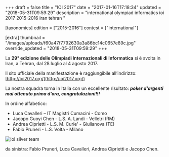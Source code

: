 +++
draft = false
title = "IOI 2017"
date = "2017-01-16T17:18:34"
updated = "2018-05-31T09:59:29"
description = "international olympiad informatics ioi 2017 2015-2016 iran tehran "

[taxonomies]
edition = ["2015-2016"]
contest = ["international"]

[extra]
thumbnail = "/images/uploads/f60a47f7792630a3a86bc14c0657e89c.jpg"
override_updated = "2018-05-31T09:59:29"
+++

La **29° edizione delle Olimpiadi Internazionali di Informatica** si è svolta in Iran, a Tehran, dal 28 luglio al 4 agosto 2017.

Il sito ufficiale della manifestazione è raggiungibile all’indirizzo: [http://ioi2017.org/](http://ioi2017.org/)

La nostra squadra torna in Italia con un eccellente risultato: **_poker d'argenti mai ottenuto prima d'ora, congratulazioni!!!_**

In ordine alfabetico:

- Luca Cavalleri – IT Magistri Cumacini - Como
- Jacopo Guoyi Chen - L.S. A. Landi - Velletri (RM)
- Andrea Ciprietti - L.S. M. Curie' - Giulianova (TE)
- Fabio Pruneri - L.S. Volta - Milano

![ioi silver team](/images/uploads/ioi-silver-team.jpg)

da sinistra: Fabio Pruneri, Luca Cavalleri, Andrea Ciprietti e Jacopo Chen.
